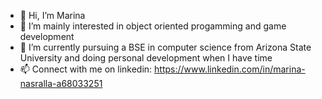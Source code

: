 - 👋 Hi, I’m Marina
- 👀 I’m mainly interested in object oriented progamming and game development
- 🌱 I’m currently pursuing a BSE in computer science from Arizona State University and doing personal development when I have time
- 📫 Connect with me on linkedin: https://www.linkedin.com/in/marina-nasralla-a68033251

<!---
mhmarina/mhmarina is a ✨ special ✨ repository because its `README.md` (this file) appears on your GitHub profile.
You can click the Preview link to take a look at your changes.
--->
